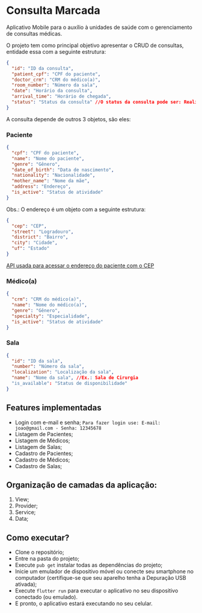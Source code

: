 # Consulta Marcada

Aplicativo Mobile para o auxílio à unidades de saúde com o gerenciamento de consultas médicas.

O projeto tem como principal objetivo apresentar o CRUD de consultas, entidade essa com a seguinte estrutura:

```json
{
  "id": "ID da consulta",
  "patient_cpf": "CPF do paciente",
  "doctor_crm": "CRM do médico(a)",
  "room_number": "Número da sala",
  "date": "Horário da consulta",
  "arrival_time": "Horário de chegada",
  "status": "Status da consulta" //O status da consulta pode ser: Realizada, Não realizada e Em andamento
}
```

A consulta depende de outros 3 objetos, são eles:

### Paciente

```json
{
  "cpf": "CPF do paciente",
  "name": "Nome do paciente",
  "genre": "Gênero",
  "date_of_birth": "Data de nascimento",
  "nationality": "Nacionalidade",
  "mother_name": "Nome da mãe",
  "address": "Endereço",
  "is_active": "Status de atividade"
}
```

Obs.: O endereço é um objeto com a seguinte estrutura:

```json
{
  "cep": "CEP",
  "street": "Logradouro",
  "district": "Bairro",
  "city": "Cidade",
  "uf": "Estado"
}
```

[API usada para acessar o endereço do paciente com o CEP](https://viacep.com.br/)

### Médico(a)

```json
{
  "crm": "CRM do médico(a)",
  "name": "Nome do médico(a)",
  "genre": "Gênero",
  "specialty": "Especialidade",
  "is_active": "Status de atividade"
}
```

### Sala

```json
{
  "id": "ID da sala",
  "number": "Número da sala",
  "localization": "Localização da sala",
  "name": "Nome da sala", //Ex.: Sala de Cirurgia
  "is_available": "Status de disponibilidade"
}
```

## Features implementadas

- Login com e-mail e senha; `Para fazer login use: E-mail: joao@gmail.com - Senha: 12345678`
- Listagem de Pacientes;
- Listagem de Médicos;
- Listagem de Salas;
- Cadastro de Pacientes;
- Cadastro de Médicos;
- Cadastro de Salas;

## Organização de camadas da aplicação:

1. View;
2. Provider;
3. Service;
4. Data;

## Como executar?

- Clone o repositório;
- Entre na pasta do projeto;
- Execute `pub get` instalar todas as dependências do projeto;
- Inicie um emulador de dispositivo móvel ou conecte seu smartphone no computador (certifique-se que seu aparelho tenha a Depuração USB ativada);
- Execute `flutter run` para executar o aplicativo no seu dispositivo conectado (ou emulado).
- E pronto, o aplicativo estará executando no seu celular.
